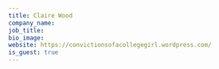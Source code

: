 ```yaml
---
title: Claire Wood
company_name: 
job_title: 
bio_image: 
website: https://convictionsofacollegegirl.wordpress.com/
is_guest: true
---
```


